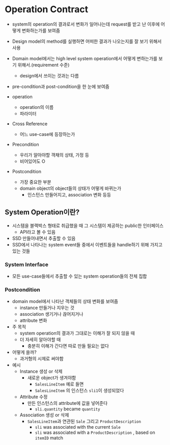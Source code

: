 # Operation Contract

- system의 operation의 결과로서 변화가 일어나는데 request를 받고 난 이후에 어떻게 변화하는가를 보여줌
- Design model의 method를 실행하면 어떠한 결과가 나오는지를 잘 보기 위해서 사용
- Domain model에서는 high level system operation에서 어떻게 변하는가를 보기 위해서.(requirement 수준)
    - design에서 쓰이는 것과는 다름
- pre-condition과 post-condition을 한 눈에 보여줌


- operation
    - operation의 이름
    - 파라미터
- Cross Reference
    - 어느 use-case에 등장하는가
- Precondition
    - 우리가 알아야할 객채의 상태, 가정 등
    - 비어있어도 O
- Postcondition
    - 가장 중요한 부분
    - domain object의 object들의 상태가 어떻게 바뀌는가
        - 인스턴스 만들어지고, association 변화 등등
        

## System Operation이란?

- 시스템을 블랙박스 형태로 취급했을 때 그 시스템이 제공하는 public한 인터페이스
    - API라고 볼 수 있음
- SSD 만들어내면서 추출할 수 있음
- SSD에서 나타나는 system event들 중에서 이벤트들을 handle하기 위해 가지고 있는 것들

### System Interface

- 모든 use-case들에서 추출할 수 있는 system operation들의 전체 집합
    
    

### Postcondition

- domain model에서 나타난 객체들의 상태 변화를 보여줌
    - instance 만들거나 지우는 것
    - association 생기거나 끊어지거나
    - attribute 변화
- 주 목적
    - system operation의 결과가 그대로는 이해가 잘 되지 않을 때
    - 더 자세히 알아야할 때
        - 충분히 이해가 간다면 따로 만들 필요는 없다
- 어떻게 쓸까?
    - 과거형의 시제로 써야함
- 예시
    - Instance 생성 or 삭제
        - 새로운 object가 생겨야함
            - `SalesLineItem` 예로 들면
            - `SalesLineItem` 의 인스턴스 `sli1`이 생성되었다
    - Attribute 수정
        - 만든 인스턴스의 attribute에 값을 넣어준다
            - `sli.quantity` became `quantity`
    - Association 생성 or 삭제
        - `SalesLineItem`과 연관된 `Sale` 그리고 `ProductDescription`
            - `sli` was associated with the current `Sale`
            - `sli` was associated with a `ProductDescription` , based on `itemID` match